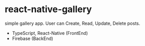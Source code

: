 # react-native-gallery

simple gallery app. User can Create, Read, Update, Delete posts.

- TypeScript, React-Native (FrontEnd)
- Firebase (BackEnd)
